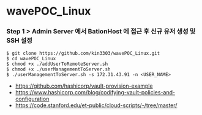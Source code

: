 # wavePOC_Linux


### Step 1 > Admin Server 에서 BationHost 에 접근 후 신규 유저 생성 및 SSH 설정

```console
$ git clone https://github.com/kin3303/wavePOC_Linux.git
$ cd wavePOC_Linux
$ chmod +x ./addUserToRemoteServer.sh
$ chmod +x ./userManagementToServer.sh
$ ./userManagementToServer.sh -s 172.31.43.91 -n <USER_NAME>
```

- https://github.com/hashicorp/vault-provision-example
- https://www.hashicorp.com/blog/codifying-vault-policies-and-configuration
- https://code.stanford.edu/et-public/cloud-scripts/-/tree/master/
